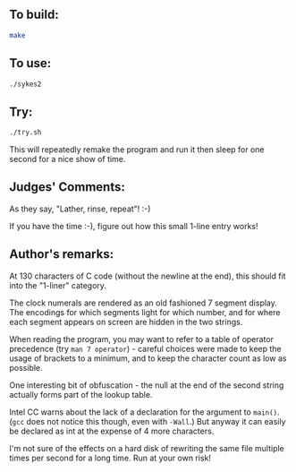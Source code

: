 ## To build:

```sh
make
```


## To use:

```sh
./sykes2
```


## Try:

```sh
./try.sh
```

This will repeatedly remake the program and run it then sleep for one second for
a nice show of time.

## Judges' Comments:

As they say, "Lather, rinse, repeat"! :-)

If you have the time :-), figure out how this small 1-line entry works!


## Author's remarks:

At 130 characters of C code (without the newline at the end), this
should fit into the "1-liner" category.

The clock numerals are rendered as an old fashioned 7 segment display.
The encodings for which segments light for which number, and for where
each segment appears on screen are hidden in the two strings.

When reading the program, you may want to refer to a table of operator
precedence (try `man 7 operator`) - careful choices were made to keep the usage
of brackets to a minimum, and to keep the character count as low as possible.

One interesting bit of obfuscation - the null at the end of the second
string actually forms part of the lookup table.

Intel CC warns about the lack of a declaration for the argument to `main()`.
(`gcc` does not notice this though, even with `-Wall`.)  But anyway it can
easily be declared as int at the expense of 4 more characters.

I'm not sure of the effects on a hard disk of rewriting the same file
multiple times per second for a long time.  Run at your own risk!


<!--

    Copyright © 1984-2024 by Landon Curt Noll. All Rights Reserved.

    You are free to share and adapt this file under the terms of this license:

	Creative Commons Attribution-ShareAlike 4.0 International (CC BY-SA 4.0)

    For more information, see:

	https://creativecommons.org/licenses/by-sa/4.0/

-->
